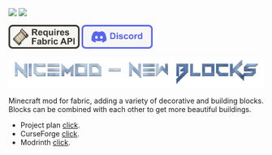 ![](https://img.shields.io/github/stars/MIUNO/NiceMod) ![](https://img.shields.io/github/license/MIUNO/NiceMod)![]()

<a href="https://www.curseforge.com/minecraft/mc-mods/fabric-api"><img src="https://github.com/MIUNO/NiceMod/blob/main/githubWiki/fabric%20api.png?raw=true" alt="" width="140" height="47"></a>
<a href="https://discord.gg/sYRAPyP6DH"><img src="https://github.com/MIUNO/NiceMod/blob/main/githubWiki/discord%20img.png?raw=true" alt="" width="140" height="47"></a>

![](https://github.com/MIUNO/NiceMod/blob/main/githubWiki/logo.png?raw=true)

Minecraft mod for fabric, adding a variety of decorative and building blocks. Blocks can be combined with each other to get more beautiful buildings.

- Project plan [click](https://github.com/MIUNO/NiceMod/projects/1).
- CurseForge [click](https://www.curseforge.com/minecraft/mc-mods/nicemod-new-blocks).
- Modrinth [click](https://modrinth.com/mod/nicemod).
